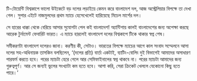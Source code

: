 টি-টোয়েন্টি বিশ্বকাপে ভালো উইকেটে বড় দলের লড়াইয়ে কেমন করে বাংলাদেশ দল, আজ অস্ট্রেলিয়ার বিপক্ষে তা দেখা গেল। সুপার এইটে নাজমুলদের প্রথম ম্যাচে হেসেখেলেই হারিয়েছে মিচেল মার্শের দল।

সে হারের ধাক্কা থেকে বেরিয়ে আসার সুযোগটা পেল কই বাংলাদেশ! অ্যান্টিগায় কালই বাংলাদেশের জন্য অপেক্ষা করছে আরেক টুর্নামেন্ট ফেবারিট ভারত। এ ম্যাচে হারলেই বাংলাদেশ দলের বিশ্বকাপে টিকে থাকার স্বপ্ন শেষ।

সমীকরণটা বাংলাদেশ দলেরও জানা। করণীয় কী, সেটাও। ভারতের বিপক্ষে ম্যাচের আগে কাল সংবাদ সম্মেলনে আসা দলের সহ-অধিনায়ক তাসকিন বলছিলেন, ‘(দলের প্রতি) বার্তা একটাই, ব্যাটিং-বোলিং দুই বিভাগেই আমাদের অসাধারণ পারফর্ম করতে হবে। পরের ম্যাচটা হেরে গেলে আর সেমিফাইনালের স্বপ্ন থাকবে না। পরের ম্যাচটা আমাদের জন্য গুরুত্বপূর্ণ। আর সে জন্যই ভুলের সংখ্যাটা কম হতে হবে। আশা করি, সেরা ক্রিকেট খেললে যেকোনো কিছু হতে পারে।’
